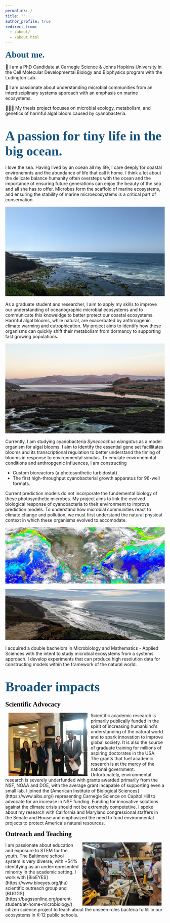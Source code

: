 ```yaml
---
permalink: /
title: ""
author_profile: true
redirect_from: 
  - /about/
  - /about.html
---
```

<span style="color: #16537e; font-family: Optima; font-size: 2em; font-weight: bold"> About me.</span>

📖 I am a PhD Candidate at Carnegie Science & Johns Hopkins University in the Cell Molecular Developmental Biology and Biophysics program with the Ludington Lab. 

🔬 I am passionate about understanding microbial communities from an interdisciplinary systems approach with an emphasis on marine ecosystems.

👨🏻‍🔬 My thesis project focuses on microbial ecology, metabolism, and genetics of harmful algal bloom caused by cyanobacteria.


<span style="color: #16537e; font-family: Optima; font-size: 1.5em; font-weight: bold"> A passion for tiny life in the big ocean.</span>
=====
I love the sea. Having lived by an ocean all my life, I care deeply for coastal environemnts and the abundance of life that call it home. I think a lot about the delicate balance humanity often oversteps with the ocean and the importance of ensuring future generations can enjoy the beauty of the sea and all she has to offer. Microbes form the scaffold of marine ecosystems, and ensuring the stability of marine microecosystems is a critical part of conservation. 


![image](/images/lajolla_1.jpg)


As a graduate student and researcher, I aim to apply my skills to improve our understanding of oceanographic microbial ecosystems and to communicate this knoweldge to better protect our coastal ecosystems. Harmful algal blooms, while natural, are exacerbated by anthropgenic climate warming and eutrophication. My project aims to identify how these organisms can quickly shift their metabolism from dormancy to supporting fast growing populations.


![image](/images/PXL_20221219_004405648.PORTRAIT.jpg)


Currently, I am studying cyanobacteria _Syneccochus elongatus_ as a model organism for algal blooms. I aim to identify the essential gene set facillitates blooms and its transcriptional regulation to better understand the timing of blooms in response to environmental simulus. To emulate environemntal conditions and anthropgenic influences, I am constructing 

- Custom bioreactors (a photosynthetic turbidostat)
- The first high-throughput cyanobacterial growth apparatus for 96-well formats.

Current prediction models do not incorporate the fundemental biology of these photosynthetic microbes. My project aims to link the evolved biological response of cyanobacteria to their environment to improve prediction models. To understand how microbial communities react to climate change and pollution, we must first understand the natural physical context in which these organisms evolved to accomodate. 


![image](/images/world_chlorophyll.jpg)


![image](/images/pacifica_narrow.png)


I acquired a double bachelors in Microbiology and Mathematics - Applied Sciences with the intent to study microbial ecosystems from a systems approach. I develop experiments that can produce high resolution data for constructing models within the framework of the natural world. 



<span style="color: #16537e; font-family: Optima; font-size: 1.5em; font-weight: bold"> Broader impacts</span>
=====


<span style="color: #000000; font-family: Optima; font-size: 1.5em; font-weight: bold"> Scientific Advocacy</span>

<img src="/images/IMG_3178.png" hspace="10" align="left" height="200" width="250">
Scientific academic research is primarily publically funded in the spirit of increasing humankind's understanding of the natural world and to spark innovation to improve global society. It is also the source of graduate training for millions of aspiring doctorates in the USA. The grants that fuel academic research is at the mercy of the national government. Unfortunately, environmental research is severely underfunded with grants awarded primarily from the NSF, NOAA and DOE, with the average grant incapable of supporting even a small lab. I joined the [American Institute of Biological Sciences](https://www.aibs.org/) representing Carnegie Science on Capitol Hill to advocate for an increase in NSF funding. Funding for innovative solutions against the climate crisis should not be extremely competetive. I spoke about my research with California and Maryland congressional staffers in the Senate and House and emphasized the need to fund environmental projects to protect America's natural resources.


<br />

<span style="color: #000000; font-family: Optima; font-size: 1.5em; font-weight: bold"> Outreach and Teaching</span>

<img src="/images/outreach_1.jpg" hspace="10" align="right" height="200" width="250">
I am passionate about education and exposure to STEM for the youth. The Baltimore school system is very diverse, with ~54% identifying as an underrepresented minority in the academic setting. I work with [BioEYES](https://www.bioeyes.org/jhu) scientific outreach group and [BUGGS](https://bugssonline.org/parent-student/at-home-microbiology/) citizen science project to teach about the unseen roles bacteria fulfill in our ecosystems in K-12 public schools. 




